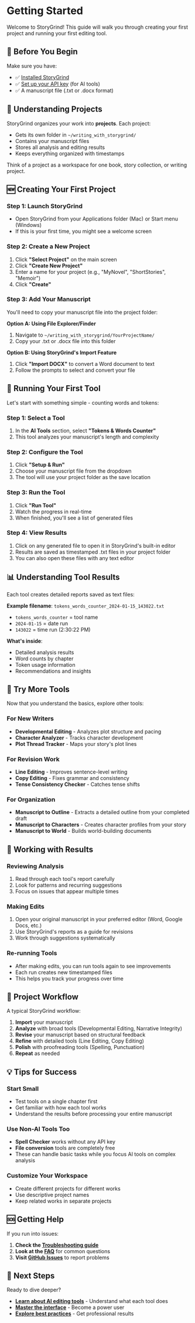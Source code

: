 # Getting Started

Welcome to StoryGrind! This guide will walk you through creating your first project and running your first editing tool.

## 🎯 Before You Begin

Make sure you have:
- ✅ [Installed StoryGrind](Installation-Guide)
- ✅ [Set up your API key](API-Setup-Guide) (for AI tools)
- ✅ A manuscript file (.txt or .docx format)

## 📁 Understanding Projects

StoryGrind organizes your work into **projects**. Each project:
- Gets its own folder in `~/writing_with_storygrind/`
- Contains your manuscript files
- Stores all analysis and editing results
- Keeps everything organized with timestamps

Think of a project as a workspace for one book, story collection, or writing project.

## 🆕 Creating Your First Project

### Step 1: Launch StoryGrind
- Open StoryGrind from your Applications folder (Mac) or Start menu (Windows)
- If this is your first time, you might see a welcome screen

### Step 2: Create a New Project
1. Click **"Select Project"** on the main screen
2. Click **"Create New Project"**
3. Enter a name for your project (e.g., "MyNovel", "ShortStories", "Memoir")
4. Click **"Create"**

### Step 3: Add Your Manuscript
You'll need to copy your manuscript file into the project folder:

**Option A: Using File Explorer/Finder**
1. Navigate to `~/writing_with_storygrind/YourProjectName/`
2. Copy your .txt or .docx file into this folder

**Option B: Using StoryGrind's Import Feature**
1. Click **"Import DOCX"** to convert a Word document to text
2. Follow the prompts to select and convert your file

## 🔧 Running Your First Tool

Let's start with something simple - counting words and tokens:

### Step 1: Select a Tool
1. In the **AI Tools** section, select **"Tokens & Words Counter"**
2. This tool analyzes your manuscript's length and complexity

### Step 2: Configure the Tool
1. Click **"Setup & Run"**
2. Choose your manuscript file from the dropdown
3. The tool will use your project folder as the save location

### Step 3: Run the Tool
1. Click **"Run Tool"**
2. Watch the progress in real-time
3. When finished, you'll see a list of generated files

### Step 4: View Results
1. Click on any generated file to open it in StoryGrind's built-in editor
2. Results are saved as timestamped .txt files in your project folder
3. You can also open these files with any text editor

## 📊 Understanding Tool Results

Each tool creates detailed reports saved as text files:

**Example filename**: `tokens_words_counter_2024-01-15_143022.txt`
- `tokens_words_counter` = tool name
- `2024-01-15` = date run
- `143022` = time run (2:30:22 PM)

**What's inside**:
- Detailed analysis results
- Word counts by chapter
- Token usage information
- Recommendations and insights

## 🎨 Try More Tools

Now that you understand the basics, explore other tools:

### For New Writers
- **Developmental Editing** - Analyzes plot structure and pacing
- **Character Analyzer** - Tracks character development
- **Plot Thread Tracker** - Maps your story's plot lines

### For Revision Work
- **Line Editing** - Improves sentence-level writing
- **Copy Editing** - Fixes grammar and consistency
- **Tense Consistency Checker** - Catches tense shifts

### For Organization
- **Manuscript to Outline** - Extracts a detailed outline from your completed draft
- **Manuscript to Characters** - Creates character profiles from your story
- **Manuscript to World** - Builds world-building documents

## 📝 Working with Results

### Reviewing Analysis
1. Read through each tool's report carefully
2. Look for patterns and recurring suggestions
3. Focus on issues that appear multiple times

### Making Edits
1. Open your original manuscript in your preferred editor (Word, Google Docs, etc.)
2. Use StoryGrind's reports as a guide for revisions
3. Work through suggestions systematically

### Re-running Tools
- After making edits, you can run tools again to see improvements
- Each run creates new timestamped files
- This helps you track your progress over time

## 🔄 Project Workflow

A typical StoryGrind workflow:

1. **Import** your manuscript
2. **Analyze** with broad tools (Developmental Editing, Narrative Integrity)
3. **Revise** your manuscript based on structural feedback
4. **Refine** with detailed tools (Line Editing, Copy Editing)
5. **Polish** with proofreading tools (Spelling, Punctuation)
6. **Repeat** as needed

## 💡 Tips for Success

### Start Small
- Test tools on a single chapter first
- Get familiar with how each tool works
- Understand the results before processing your entire manuscript

### Use Non-AI Tools Too
- **Spell Checker** works without any API key
- **File conversion** tools are completely free
- These can handle basic tasks while you focus AI tools on complex analysis

### Customize Your Workspace
- Create different projects for different works
- Use descriptive project names
- Keep related works in separate projects

## 🆘 Getting Help

If you run into issues:

1. **Check the [Troubleshooting guide](Troubleshooting)**
2. **Look at the [FAQ](FAQ)** for common questions
3. **Visit [GitHub Issues](https://github.com/cleesmith/storygrind/issues)** to report problems

## 🎯 Next Steps

Ready to dive deeper?

- **[Learn about AI editing tools](AI-Editing-Tools)** - Understand what each tool does
- **[Master the interface](User-Interface-Guide)** - Become a power user
- **[Explore best practices](Best-Practices)** - Get professional results
